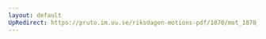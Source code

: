 ```yaml
---
layout: default
UpRedirect: https://pruto.im.uu.se/riksdagen-motions-pdf/1870/mot_1870__fk__29/mot_1870__fk__29-001.pdf
---
```

